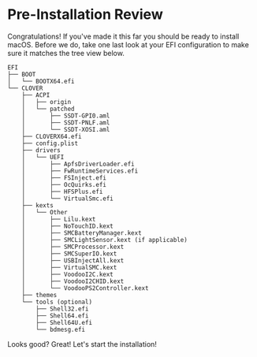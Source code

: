 # Pre-Installation Review

Congratulations! If you've made it this far you should be ready to install macOS. Before we do, take one last look at your EFI configuration to make sure it matches the tree view below.

```text
EFI
├── BOOT
│   └── BOOTX64.efi
└── CLOVER
    ├── ACPI
    │   ├── origin
    │   └── patched
    │       ├── SSDT-GPI0.aml
    │       ├── SSDT-PNLF.aml
    │       └── SSDT-XOSI.aml
    ├── CLOVERX64.efi
    ├── config.plist
    ├── drivers
    │   └── UEFI
    │       ├── ApfsDriverLoader.efi
    │       ├── FwRuntimeServices.efi
    │       ├── FSInject.efi
    │       ├── OcQuirks.efi
    │       ├── HFSPlus.efi
    │       └── VirtualSmc.efi
    ├── kexts
    │   └── Other
    │       ├── Lilu.kext
    │       ├── NoTouchID.kext
    │       ├── SMCBatteryManager.kext
    │       ├── SMCLightSensor.kext (if applicable)
    │       ├── SMCProcessor.kext
    │       ├── SMCSuperIO.kext
    │       ├── USBInjectAll.kext
    │       ├── VirtualSMC.kext
    │       ├── VoodooI2C.kext
    │       ├── VoodooI2CHID.kext
    │       └── VoodooPS2Controller.kext
    ├── themes
    └── tools (optional)
        ├── Shell32.efi
        ├── Shell64.efi
        ├── Shell64U.efi
        └── bdmesg.efi
```

Looks good? Great! Let's start the installation!

